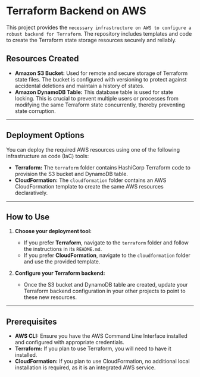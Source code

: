 # Terraform Backend on AWS

This project provides the `necessary infrastructure on AWS to configure a robust backend for Terraform`. The repository includes templates and code to create the Terraform state storage resources securely and reliably.

## Resources Created

* **Amazon S3 Bucket:** Used for remote and secure storage of Terraform state files. The bucket is configured with versioning to protect against accidental deletions and maintain a history of states.
* **Amazon DynamoDB Table:** This database table is used for state locking. This is crucial to prevent multiple users or processes from modifying the same Terraform state concurrently, thereby preventing state corruption.

---

## Deployment Options

You can deploy the required AWS resources using one of the following infrastructure as code (IaC) tools:

* **Terraform:** The `terraform` folder contains HashiCorp Terraform code to provision the S3 bucket and DynamoDB table.
* **CloudFormation:** The `cloudformation` folder contains an AWS CloudFormation template to create the same AWS resources declaratively.

---

## How to Use

1. **Choose your deployment tool:**
    * If you prefer **Terraform**, navigate to the `terraform` folder and follow the instructions in its `README.md`.
    * If you prefer **CloudFormation**, navigate to the `cloudformation` folder and use the provided template.

2. **Configure your Terraform backend:**
    * Once the S3 bucket and DynamoDB table are created, update your Terraform backend configuration in your other projects to point to these new resources.

---

## Prerequisites

* **AWS CLI:** Ensure you have the AWS Command Line Interface installed and configured with appropriate credentials.
* **Terraform:** If you plan to use Terraform, you will need to have it installed.
* **CloudFormation:** If you plan to use CloudFormation, no additional local installation is required, as it is an integrated AWS service.
